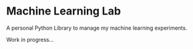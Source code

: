 # Machine Learning Lab

A personal Python Library to manage my machine learning experiments.

Work in progress...